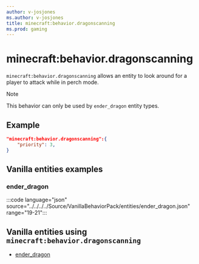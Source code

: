 ```yaml
---
author: v-josjones
ms.author: v-josjones
title: minecraft:behavior.dragonscanning
ms.prod: gaming
---
```


# minecraft:behavior.dragonscanning

`minecraft:behavior.dragonscanning` allows an entity to look around for a player to attack while in perch mode.

> [!NOTE]
> This behavior can only be used by `ender_dragon` entity types.

## Example

```json
"minecraft:behavior.dragonscanning":{
    "priority": 3,
}
```

## Vanilla entities examples

### ender_dragon

:::code language="json" source="../../../../Source/VanillaBehaviorPack/entities/ender_dragon.json" range="19-21":::

## Vanilla entities using `minecraft:behavior.dragonscanning`

- [ender_dragon](../../../../Source/VanillaBehaviorPack_Snippets/entities/ender_dragon.md)
